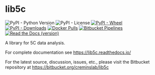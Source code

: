 lib5c
=====

![PyPI - Python Version](https://img.shields.io/pypi/pyversions/lib5c.svg)
![PyPI - License](https://img.shields.io/pypi/l/lib5c)
[![PyPI - Wheel](https://img.shields.io/pypi/wheel/lib5c.svg)](https://pypi.org/project/lib5c)
[![PyPI - Downloads](https://img.shields.io/pypi/dm/lib5c.svg)](https://pypi.org/project/lib5c)
[![Docker Pulls](https://img.shields.io/docker/pulls/creminslab/lib5c.svg)](https://hub.docker.com/r/creminslab/lib5c)
[![Bitbucket Pipelines](https://img.shields.io/bitbucket/pipelines/creminslab/lib5c.svg)](https://bitbucket.org/creminslab/lib5c/addon/pipelines/home)
[![Read the Docs (version)](https://img.shields.io/readthedocs/lib5c/stable.svg)](https://lib5c.readthedocs.io/en/stable)

A library for 5C data analysis.

For complete documentation see https://lib5c.readthedocs.io/

For the latest source, discussion, issues, etc., please visit the Bitbucket
repository at https://bitbucket.org/creminslab/lib5c
